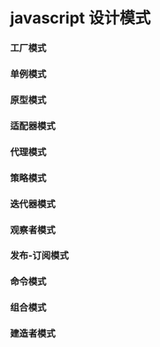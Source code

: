 # javascript 设计模式
### 工厂模式

### 单例模式
### 原型模式
### 适配器模式
### 代理模式
### 策略模式
### 迭代器模式
### 观察者模式
### 发布-订阅模式
### 命令模式
### 组合模式
### 建造者模式
